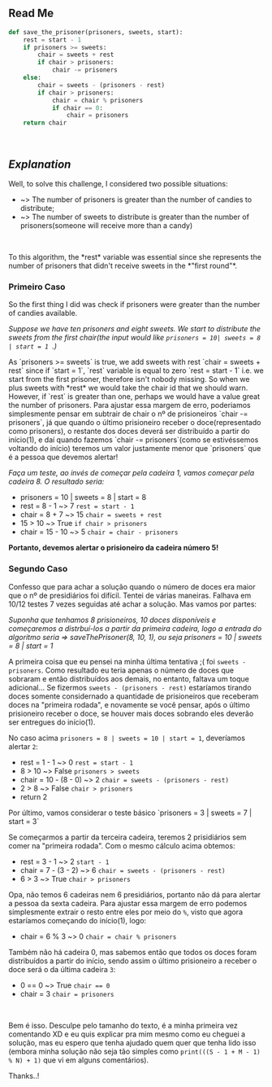## Read Me
```python
def save_the_prisoner(prisoners, sweets, start):
    rest = start - 1
    if prisoners >= sweets:
        chair = sweets + rest
        if chair > prisoners:
            chair -= prisoners
    else:
        chair = sweets - (prisoners - rest)
        if chair > prisoners:
            chair = chair % prisoners
            if chair == 0:
                chair = prisoners
    return chair
```
<br>

## *Explanation*

<p>
Well, to solve this challenge, I considered two possible situations:
</p>

- ~> The number of prisoners is greater than the number of candies to distribute;
- ~> The number of sweets to distribute is greater than the number of prisoners(someone will receive more than a candy)
<br>

<p>
To this algorithm, the *rest* variable was essential since she represents the number of prisoners that didn't receive sweets in the *"first round"*.
</p>

### Primeiro Caso

<p>
So the first thing I did was check if prisoners were greater than the number of candies available.
</p>

*Suppose we have ten prisoners and eight sweets. We start to distribute the sweets from the first chair(the input would like `prisoners = 10| sweets = 8 | start = 1 `.)*

<p>
As `prisoners >= sweets` is true, we add sweets with rest `chair = sweets + rest` since if `start = 1`, `rest` variable is equal to zero `rest = start - 1` i.e. we start from the first prisoner, therefore isn't nobody missing.
So when we plus sweets with *rest* we would take the chair id that we should warn. However, if `rest` is greater than one, perhaps we would have a value great the number of prisoners. Para ajustar essa margem de erro, poderiamos simplesmente pensar em subtrair de chair o nº de prisioneiros `chair -= prisoners`, já que quando o último prisioneiro receber o doce(representado como prisoners), o restante dos doces deverá ser distribuído a partir do início(1), e daí quando fazemos `chair -= prisoners`(como se estivéssemos voltando do início) teremos um valor justamente menor que `prisoners` que é a pessoa que devemos alertar!
</p>

*Faça um teste, ao invés de começar pela cadeira 1, vamos começar pela cadeira 8. O resultado seria:*

- prisoners = 10 | sweets = 8 | start = 8
- rest = 8 - 1 ~> 7  `rest = start - 1`
- chair = 8 + 7 ~> 15  `chair = sweets + rest`
- 15 > 10 ~> True  `if chair > prisoners`
- chair = 15 - 10 ~> 5  `chair = chair - prisoners`

**Portanto, devemos alertar o prisioneiro da cadeira número 5!**

### Segundo Caso

<p>
Confesso que para achar a solução quando o número de doces era maior que o nº de presidiários foi difícil. Tentei de várias maneiras. Falhava em 10/12 testes 7 vezes seguidas até achar a solução. Mas vamos por partes:
</p>

*Suponha que tenhamos 8 prisioneiros, 10 doces disponíveis e começaremos a distrbuí-los a partir da primeira cadeira, logo a entrada do algoritmo seria => saveThePrisoner(8, 10, 1), ou seja*
*prisoners = 10 | sweets = 8 | start = 1*

A primeira coisa que eu pensei na minha última tentativa ;( foi `sweets - prisoners`. Como resultado eu teria apenas o número de doces que sobraram e então distribuídos aos demais, no entanto, faltava um toque adicional...
Se fizermos `sweets - (prisoners - rest)` estaríamos tirando doces somente considernado a quantidade de prisioneiros que receberam doces na "primeira rodada", e novamente se você pensar, após o último prisioneiro receber o doce, se houver mais doces sobrando eles deverão ser entregues do início(1).

No caso acima `prisoners = 8 | sweets = 10 | start = 1`, deveríamos alertar `2`:

- rest = 1 - 1 ~> 0 `rest = start - 1`
- 8 > 10 ~> False `prisoners > sweets`
 - chair = 10 - (8 - 0) ~> 2 `chair = sweets - (prisoners - rest)`
 - 2 > 8 ~> False `chair > prisoners`
 - return 2

<p>
Por último, vamos considerar o teste básico `prisoners = 3 | sweets = 7 | start = 3`
</p>

<p>
Se começarmos a partir da terceira cadeira, teremos 2 prisidiários sem comer na "primeira rodada". Com o mesmo cálculo acima obtemos:
</p>

- rest = 3 - 1 ~> 2 `start - 1`
- chair = 7 - (3 - 2) ~> 6 `chair = sweets - (prisoners - rest)`
- 6 > 3 ~> True `chair > prisoners`

Opa, não temos 6 cadeiras nem 6 presidiários, portanto não dá para alertar a pessoa da sexta cadeira. Para ajustar essa margem de erro podemos simplesmente extrair o resto entre eles por meio do `%`, visto que agora estaríamos começando do início(1), logo:

- chair = 6 % 3 ~> 0 `chair = chair % prisoners`

Também não há cadeira 0, mas sabemos então que todos os doces foram distribuídos a partir do início, sendo assim o último prisioneiro a receber o doce será o da última cadeira `3`:

- 0 == 0 ~> True `chair == 0`
- chair = 3 `chair = prisoners`

<br>

Bem é isso. Desculpe pelo tamanho do texto, é a minha primeira vez comentando XD e eu quis explicar pra mim mesmo como eu cheguei a solução, mas eu espero que tenha ajudado quem quer que tenha lido isso (embora minha solução não seja tão simples como `print(((S - 1 + M - 1) % N) + 1)` que vi em alguns comentários).

Thanks..!
